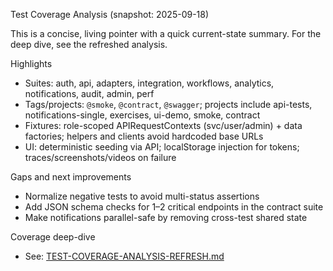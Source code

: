 Test Coverage Analysis (snapshot: 2025-09-18)

This is a concise, living pointer with a quick current-state summary. For the deep dive, see the refreshed analysis.

Highlights
- Suites: auth, api, adapters, integration, workflows, analytics, notifications, audit, admin, perf
- Tags/projects: `@smoke`, `@contract`, `@swagger`; projects include api-tests, notifications-single, exercises, ui-demo, smoke, contract
- Fixtures: role-scoped APIRequestContexts (svc/user/admin) + data factories; helpers and clients avoid hardcoded base URLs
- UI: deterministic seeding via API; localStorage injection for tokens; traces/screenshots/videos on failure

Gaps and next improvements
- Normalize negative tests to avoid multi-status assertions
- Add JSON schema checks for 1–2 critical endpoints in the contract suite
- Make notifications parallel-safe by removing cross-test shared state

Coverage deep-dive
- See: [TEST-COVERAGE-ANALYSIS-REFRESH.md](TEST-COVERAGE-ANALYSIS-REFRESH.md)